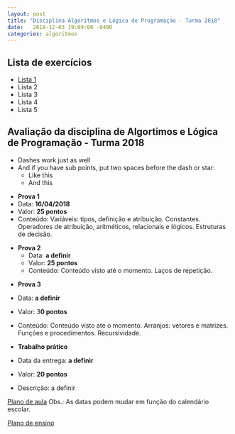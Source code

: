 ```yaml
---
layout: post
title: "Disciplina Algoritmos e Lógica de Programação - Turma 2018"
date:   2018-12-03 19:09:00 -0400
categories: algoritmos
---
```


## Lista de exercícios
* [Lista 1](../downloads/algortimos/lista1.pdf)
* Lista 2
* Lista 3
* Lista 4
* Lista 5

## Avaliação da disciplina de Algortimos e Lógica de Programação - Turma 2018

- Dashes work just as well
- And if you have sub points, put two spaces before the dash or star:
  - Like this
  - And this
  
  
* **Prova 1**
 * Data: **16/04/2018**
 * Valor: **25 pontos**
 * Conteúdo: Variáveis: tipos, definição e atribuição. Constantes. Operadores de atribuição, aritméticos, relacionais e lógicos. Estruturas de decisão.
  
- **Prova 2**
  - Data: **a definir**
  - Valor: **25 pontos**
  - Conteúdo: Conteúdo visto até o momento. Laços de repetição.
  
* **Prova 3**
 * Data: **a definir**
 * Valor: 3**0 pontos**
 * Conteúdo: Conteúdo visto até o momento. Arranjos: vetores e matrizes. Funções e procedimentos. Recursividade.
  
* **Trabalho prático**
 * Data da entrega: **a definir**
 * Valor: **20 pontos**
 * Descrição: a definir


[Plano de aula](https://docs.google.com/spreadsheets/d/164lmjU63DAGTboSR4n-ktQv8ZjIHVNnaY3RAg2m2ksc/edit?usp=sharing)
Obs.: As datas podem mudar em função do calendário escolar.

[Plano de ensino]()
